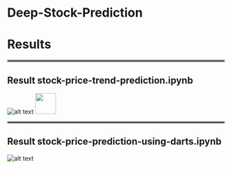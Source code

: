 # Deep-Stock-Prediction

# Results
<hr style="border:2px solid gray">

## Result stock-price-trend-prediction.ipynb
![alt text](https://github.com/amousavi9/Deep-Stock-Price-Prediction/blob/main/results/trend-prediction-acc.jpg??raw=true "stock-price-trend-prediction")
<img src="https://github.com/amousavi9/Deep-Stock-Price-Prediction/blob/main/results/trend-prediction-acc.jpg" width="48">
<hr style="border:2px solid gray">

## Result stock-price-prediction-using-darts.ipynb
![alt text](https://github.com/amousavi9/Deep-Stock-Price-Prediction/blob/main/results/darts-res.jpg??raw=true "stock-price-prediction-using-darts")
